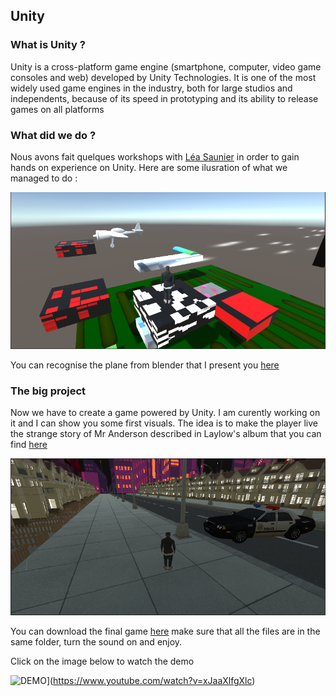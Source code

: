 ## Unity


### What is Unity ?

Unity is a cross-platform game engine (smartphone, computer, video game consoles and web) developed by Unity Technologies. It is one of the most widely used game engines in the industry, both for large studios and independents, because of its speed in prototyping and its ability to release games on all platforms

### What did we do ?

Nous avons fait quelques workshops with [Léa Saunier](https://www.linkedin.com/in/l%C3%A9a-saunier-657060129/)  in order to gain hands on experience on Unity. Here are some ilusration of what we managed to do :

![View](https://raw.githubusercontent.com/Tarichikato/pierre_lourdelet_mastervar/gh-pages/images/View1.PNG)


You can recognise the plane from blender that I present you [here](https://tarichikato.github.io/pierre_lourdelet_mastervar/2021/09/21/Blender.html)



### The big project

Now we have to create a game powered by Unity. I am curently working on it and I can show you some first visuals. The idea is to make the player live the strange story of Mr Anderson described in Laylow's album that you can find [here](https://www.youtube.com/watch?v=TvHFJPFOVAY&list=OLAK5uy_kHzByhNGA8TZ6MxNaU1INQaZFr13iQy-M)


![View](https://raw.githubusercontent.com/Tarichikato/pierre_lourdelet_mastervar/gh-pages/images/View2.PNG)



You can download the final game  [here](https://drive.google.com/drive/folders/1sdF3PDPc1k-cFYB7Q-WVNgGri5N-tngA?usp=sharing) make sure that all the files are in the same folder, turn the sound on and enjoy.


Click on the image below to watch the demo

![DEMO](https://img.youtube.com/vi/xJaaXlfgXlc/0.jpg)](https://www.youtube.com/watch?v=xJaaXlfgXlc)



